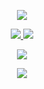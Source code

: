 <p align="center">
	<a href="https://github.com/PopovAleksey">
		<img src="https://readme-typing-svg.herokuapp.com?color=BDDFFF&lines=Hi!+My+name+is+Oleksii+Popov.&center=true&width=450&height=55"/>
	</a>
</p>

<p align="center">
	<a href="https://github.com/PopovAleksey">
		<img src="https://github-readme-streak-stats.herokuapp.com/?user=PopovAleksey&theme=prussian&hide_border=true&stroke=0000"/>
	</a>
	<a href="https://github.com/PopovAleksey">
		<img src="https://github-readme-stats.vercel.app/api?username=PopovAleksey&show_icons=true&theme=prussian&hide_border=true"/>
	</a>
</p>

<p align="center">
	<a href="https://github.com/PopovAleksey">
		<img src="https://github-readme-stats.vercel.app/api/top-langs/?username=PopovAleksey&theme=prussian&layout=compact&hide_border=true"/>
	</a>
</p>

<p align="center">
	<a href="https://github.com/PopovAleksey">
		<img src="https://activity-graph.herokuapp.com/graph?username=PopovAleksey&bg_color=172f45&color=bddfff&line=38a0ff&point=FFFFFF&hide_border=true"/>
	</a>
</p>